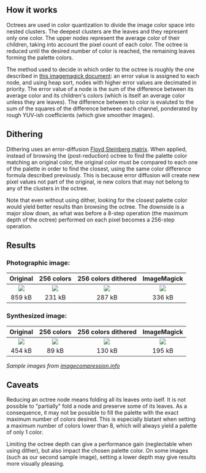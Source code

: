 ## How it works

Octrees are used in color quantization to divide the image color space into nested clusters. The deepest clusters are the leaves and they represent only one color. The upper nodes represent the average color of their children, taking into account the pixel count of each color. The octree is reduced until the desired number of color is reached, the remaining leaves forming the palette colors.

The method used to decide in which order to the octree is roughly the one described in [this imagemagick document][1]: an error value is assigned to each node, and using heap sort, nodes with higher error values are decimated in priority. The error value of a node is the sum of the difference between its average color and its children's colors (which is itself an average color unless they are leaves). The difference between to color is evaluted to the sum of the squares of the difference between each channel, ponderated by rough YUV-ish coefficients (which give smoother images).

[1]: https://www.imagemagick.org/script/quantize.php

## Dithering

Dithering uses an error-diffusion [Floyd Steinberg matrix][2]. When applied, instead of browsing the (post-reduction) octree to find the palette color matching an original color, the original color must be compared to each one of the palette in order to find the closest, using the same color difference formula described previously. This is because error diffusion will create new pixel values not part of the original, ie new colors that may not belong to any of the clusters in the octree.

Note that even without using dither, looking for the closest palette color would yield better results than browsing the octree. The downside is a major slow down, as what was before a 8-step operation (the maximum depth of the octree) performed on each pixel becomes a 256-step operation.

[2]: http://www.tannerhelland.com/4660/dithering-eleven-algorithms-source-code/

## Results

### Photographic image:

| Original | 256 colors | 256 colors dithered | ImageMagick |
| :------: | :--------: | :-----------------: | :---------: |
| [![][night_crop]][night] | [![][night_256_crop]][night_256] | [![][night_256_d_crop]][night_256_d] | [![][night_imgk_crop]][night_imgk] |
| 859 kB   | 231 kB     | 287 kB              | 336 kB      |

[night_crop]: https://raw.githubusercontent.com/olivierbbb/colorcrush/master/samples/nightshot_cropped.png
[night_256_crop]: https://raw.githubusercontent.com/olivierbbb/colorcrush/master/samples/nightshot_256_cropped.png
[night_256_d_crop]: https://raw.githubusercontent.com/olivierbbb/colorcrush/master/samples/nightshot_256_d_cropped.png
[night_imgk_crop]: https://raw.githubusercontent.com/olivierbbb/colorcrush/master/samples/nightshot_imgk_cropped.png
[night]: https://raw.githubusercontent.com/olivierbbb/colorcrush/master/samples/nightshot.png
[night_256]: https://raw.githubusercontent.com/olivierbbb/colorcrush/master/samples/nightshot_256.png
[night_256_d]: https://raw.githubusercontent.com/olivierbbb/colorcrush/master/samples/nightshot_256_d.png
[night_imgk]: https://raw.githubusercontent.com/olivierbbb/colorcrush/master/samples/nightshot_imgk.png

### Synthesized image:

| Original | 256 colors | 256 colors dithered | ImageMagick |
| :------: | :--------: | :-----------------: | :---------: |
| [![][art_crop]][night] | [![][art_256_crop]][art_256] | [![][art_256_d_crop]][art_256_d] | [![][art_imgk_crop]][art_imgk] |
| 454 kB   | 89 kB      | 130 kB              | 195 kB      |

[art_crop]: https://raw.githubusercontent.com/olivierbbb/colorcrush/master/samples/artificial_cropped.png
[art_256_crop]: https://raw.githubusercontent.com/olivierbbb/colorcrush/master/samples/artificial_256_cropped.png
[art_256_d_crop]: https://raw.githubusercontent.com/olivierbbb/colorcrush/master/samples/artificial_256_d_cropped.png
[art_imgk_crop]: https://raw.githubusercontent.com/olivierbbb/colorcrush/master/samples/artificial_imgk_cropped.png
[art]: https://raw.githubusercontent.com/olivierbbb/colorcrush/master/samples/artificial.png
[art_256]: https://raw.githubusercontent.com/olivierbbb/colorcrush/master/samples/artificial_256.png
[art_256_d]: https://raw.githubusercontent.com/olivierbbb/colorcrush/master/samples/artificial_256_d.png
[art_imgk]: https://raw.githubusercontent.com/olivierbbb/colorcrush/master/samples/artificial_imgk.png

*Sample images from [imagecompression.info](https://imagecompression.info/test_images/)*

## Caveats

Reducing an octree node means folding all its leaves onto iself. It is not possible to "partially" fold a node and preserve some of its leaves. As a consequence, it may not be possible to fill the palette with the exact maximum number of colors desired. This is especially blatant when setting a maximum number of colors lower than 8, which will always yield a palette of only 1 color.

Limiting the octree depth can give a performance gain (neglectable when using dither), but also impact the chosen palette color. On some images (such as our second sample image), setting a lower depth may give results more visually pleasing.
